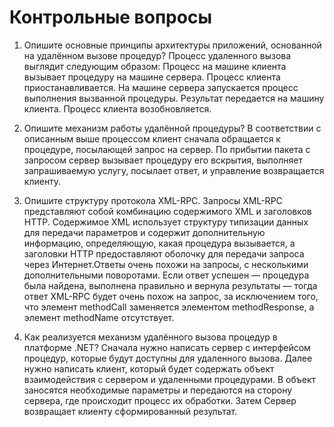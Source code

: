 
# Контрольные вопросы
1. Опишите основные принципы архитектуры приложений, основанной на удалённом вызове процедур?
  Процесс удаленного вызова выглядит следующим образом:
  Процесс на машине клиента вызывает процедуру на машине сервера.
  Процесс клиента приостанавливается.
  На машине сервера запускается процесс выполнения
  вызванной процедуры.
  Результат передается на машину клиента.
  Процесс клиента возобновляется.
  
2. Опишите механизм работы удалённой процедуры?
  В соответствии с описанным выше процессом клиент сначала обращается к процедуре, посылающей запрос на сервер. По прибытии пакета с запросом сервер вызывает процедуру его вскрытия, выполняет запрашиваемую услугу, посылает ответ, и управление возвращается клиенту.

3. Опишите структуру протокола XML-RPC.
  Запросы XML-RPC представляют собой комбинацию содержимого XML и заголовков HTTP. Содержимое XML использует структуру типизации данных для передачи параметров и содержит дополнительную информацию, определяющую, какая процедура вызывается, а заголовки HTTP предоставляют оболочку для передачи запроса через Интернет.Ответы очень похожи на запросы, с несколькими дополнительными поворотами. Если ответ успешен — процедура была найдена, выполнена правильно и вернула результаты — тогда ответ XML-RPC будет очень похож на запрос, за исключением того, что элемент methodCall заменяется элементом methodResponse, а элемент methodName отсутствует.

4. Как реализуется механизм удалённого вызова процедур в платформе .NET?
  Сначала нужно написать сервер с интерфейсом процедур, которые будут доступны для удаленного вызова. Далее нужно написать клиент, который будет содержать объект взаимодействия с сервером и удаленными процедурами. В объект заносятся необходимые параметры и передаются на сторону сервера, где происходит процесс их обработки. Затем Сервер возвращает клиенту сформированный результат.
